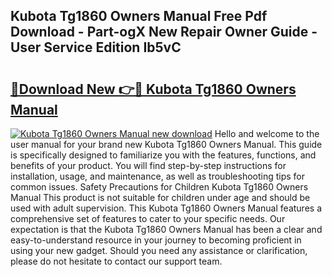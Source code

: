 ## Kubota Tg1860 Owners Manual Free Pdf Download - Part-ogX New Repair Owner Guide - User Service Edition Ib5vC

# <h2><a href="http://bc27768.oget.top/?id=Kubota+Tg1860+Owners+Manual">🔗Download New 👉🔴 Kubota Tg1860 Owners Manual</a></h2>

[![Kubota Tg1860 Owners Manual new download](https://i.imgur.com/5g1atiW.png)](http://bc27768.oget.top/?id=Kubota+Tg1860+Owners+Manual)
Hello and welcome to the user manual for your brand new Kubota Tg1860 Owners Manual. This guide is specifically designed to familiarize you with the features, functions, and benefits of your product. You will find step-by-step instructions for installation, usage, and maintenance, as well as troubleshooting tips for common issues. Safety Precautions for Children Kubota Tg1860 Owners Manual This product is not suitable for children under age and should be used with adult supervision. This Kubota Tg1860 Owners Manual features a comprehensive set of features to cater to your specific needs. Our expectation is that the Kubota Tg1860 Owners Manual has been a clear and easy-to-understand resource in your journey to becoming proficient in using your new gadget. Should you need any assistance or clarification, please do not hesitate to contact our support team.
